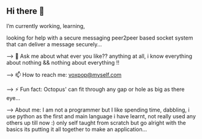 ## Hi there 👋

<!--
**KanaKane-iwfuser/KanaKane-iwfuser** is a ✨ _special_ ✨ repository because its `README.md` (this file) appears on your GitHub profile.

--> I’m currently working, learning,
looking for help with a secure messaging 
peer2peer based socket system that can 
deliver a message securely...

--> 💬 Ask me about what ever you like??
anything at all, i know everything about nothing && nothing about everything !!

--> 📫 How to reach me: voxpop@myself.com

--> ⚡ Fun fact: Octopus' can fit through 
any gap or hole as big as there eye...

--> About me: I am not a programmer but I like spending time,
dabbling, i use python as the first and main language i have learnt, not really used any others up till now :)
only self taught from scratch but go alright with the basics
its putting it all together to make an application...

